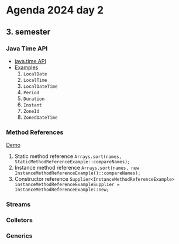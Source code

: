 # Agenda 2024 day 2
## 3. semester

### Java Time API
- [java.time API](https://docs.oracle.com/javase/8/docs/api/java/time/package-summary.html)
- [Examples](https://github.com/HartmannDemoCode/functional-demo/blob/main/src/main/java/demos/day2/ClassDemoTimeAPI.java)
  1. `LocalDate`
  2. `LocalTime`
  3. `LocalDateTime`
  4. `Period`
  5. `Duration`
  6. `Instant`
  7. `ZoneId`
  8. `ZonedDateTime`

### Method References
[Demo](https://github.com/HartmannDemoCode/functional-demo/blob/main/src/main/java/demos/day1/ClassDemo.java)
1. Static method reference `Arrays.sort(names, StaticMethodReferenceExample::compareNames);`
2. Instance method reference `Arrays.sort(names, new InstanceMethodReferenceExample()::compareNames);`
3. Constructor reference `Supplier<InstanceMethodReferenceExample> instanceMethodReferenceExampleSupplier = InstanceMethodReferenceExample::new;`

### Streams

### Colletors

### Generics
